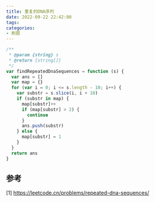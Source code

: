 ```yaml
---
title: 重复的DNA序列
date: 2022-09-22 22:42:00
tags:
categories:
- 刷题
---
```


```javascript
/**
 * @param {string} s
 * @return {string[]}
 */
var findRepeatedDnaSequences = function (s) {
  var ans = []
  var map = {}
  for (var i = 0; i <= s.length - 10; i++) {
    var substr = s.slice(i, i + 10)
    if (substr in map) {
      map[substr]++
      if (map[substr] > 2) {
        continue
      }
      ans.push(substr)
    } else {
      map[substr] = 1
    }
  }
  return ans
}
```

## 参考
[1] https://leetcode.cn/problems/repeated-dna-sequences/
